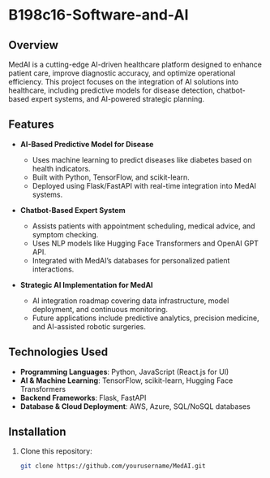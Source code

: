 # B198c16-Software-and-AI
## Overview
MedAI is a cutting-edge AI-driven healthcare platform designed to enhance patient care, improve diagnostic accuracy, and optimize operational efficiency. This project focuses on the integration of AI solutions into healthcare, including predictive models for disease detection, chatbot-based expert systems, and AI-powered strategic planning.

## Features
- **AI-Based Predictive Model for Disease**  
  - Uses machine learning to predict diseases like diabetes based on health indicators.  
  - Built with Python, TensorFlow, and scikit-learn.  
  - Deployed using Flask/FastAPI with real-time integration into MedAI systems.  

- **Chatbot-Based Expert System**  
  - Assists patients with appointment scheduling, medical advice, and symptom checking.  
  - Uses NLP models like Hugging Face Transformers and OpenAI GPT API.  
  - Integrated with MedAI’s databases for personalized patient interactions.  

- **Strategic AI Implementation for MedAI**  
  - AI integration roadmap covering data infrastructure, model deployment, and continuous monitoring.  
  - Future applications include predictive analytics, precision medicine, and AI-assisted robotic surgeries.  

## Technologies Used
- **Programming Languages**: Python, JavaScript (React.js for UI)  
- **AI & Machine Learning**: TensorFlow, scikit-learn, Hugging Face Transformers  
- **Backend Frameworks**: Flask, FastAPI  
- **Database & Cloud Deployment**: AWS, Azure, SQL/NoSQL databases  

## Installation
1. Clone this repository:
   ```bash
   git clone https://github.com/yourusername/MedAI.git
